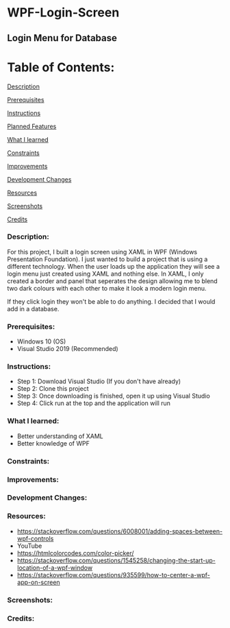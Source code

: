 # WPF-Login-Screen
## Login Menu for Database

# Table of Contents:

[Description](#Description)  
<a name="Description"/>

[Prerequisites](#Prerequisites)  
<a name="Prerequisites"/>

[Instructions](#Instructions)  
<a name="Instructions"/>

[Planned Features](#Planned_Features)  
<a name="Planned_Features"/>

[What I learned](#What_I_Learned)  
<a name="What_I_Learned"/>

[Constraints](#Constraints)  
<a name="Constraints"/>

[Improvements](#Improvements)  
<a name="Improvements"/>

[Development Changes](#Development_Changes)  
<a name="Development_Changes"/>

[Resources](#Resources)  
<a name="Resources"/>

[Screenshots](#Screenshots)
<a name="Screenshots"/>

[Credits](#Credits)  
<a name="Credits"/>
### Description: 
 
For this project, I built a login screen using XAML in WPF (Windows Presentation Foundation). I just wanted to build a project that is using a different technology. When the user loads up the application they will see a login menu just created using XAML and nothing else. In XAML, I only created a border and panel that seperates the design allowing me to blend two dark colours with each other to make it look a modern login menu.

If they click login they won't be able to do anything. I decided that I would add in a database.

### Prerequisites:
- Windows 10 (OS)
- Visual Studio 2019 (Recommended)

### Instructions:
- Step 1: Download Visual Studio (If you don't have already)
- Step 2: Clone this project
- Step 3: Once downloading is finished, open it up using Visual Studio
- Step 4: Click run at the top and the application will run

### What I learned:
- Better understanding of XAML
- Better knowledge of WPF

### Constraints:

### Improvements:

### Development Changes:

### Resources:
- https://stackoverflow.com/questions/6008001/adding-spaces-between-wpf-controls
- YouTube
- https://htmlcolorcodes.com/color-picker/
- https://stackoverflow.com/questions/1545258/changing-the-start-up-location-of-a-wpf-window
- https://stackoverflow.com/questions/935599/how-to-center-a-wpf-app-on-screen

### Screenshots:

### Credits:
